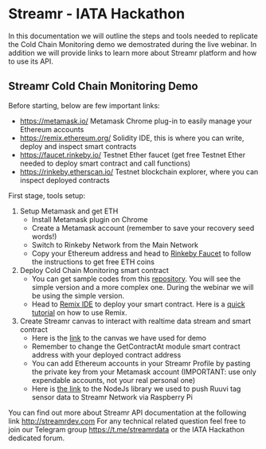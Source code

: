 # Streamr - IATA Hackathon

In this documentation we will outline the steps and tools needed to replicate the Cold Chain Monitoring demo we demostrated during the live webinar. In addition we will provide links to learn more about Streamr platform and how to use its API.

## Streamr Cold Chain Monitoring Demo

Before starting, below are few important links:

* https://metamask.io/  Metamask Chrome plug-in to easily manage your Ethereum accounts
* https://remix.ethereum.org/ Solidity IDE, this is where you can write, deploy and inspect smart contracts 
* https://faucet.rinkeby.io/ Testnet Ether faucet (get free Testnet Ether needed to deploy smart contract and call functions)
* https://rinkeby.etherscan.io/  Testnet blockchain explorer, where you can inspect deployed contracts

First stage, tools setup:
1. Setup Metamask and get ETH
	* Install Metamask plugin on Chrome
	* Create a Metamask account (remember to save your recovery seed words!)
	* Switch to Rinkeby Network from the Main Network
	* Copy your Ethereum address and head to [Rinkeby Faucet](https://faucet.rinkeby.io/) to follow the instructions to get free ETH coins
1. Deploy Cold Chain Monitoring smart contract
	* You can get sample codes from this [repository](https://github.com/streamr-dev/coldchain-demo/tree/master/contracts). You will see the simple version and a more complex one. During the webinar we will be using the simple version.
	* Head to [Remix IDE](https://remix.ethereum.org/) to deploy your smart contract. Here is a [quick tutorial](https://remix.readthedocs.io/en/latest/run_tab.html) on how to use Remix.
1. Create Streamr canvas to interact with realtime data stream and smart contract
    * Here is the [link](https://www.streamr.com/canvas/embed/8EJPdrh6TlaeSr7iat88kAJm-FI-jaTm6K-bHgtKe28A) to the canvas we have used for demo
    * Remember to change the GetContractAt module smart contract address with your deployed contract address
    * You can add Ethereum accounts in your Streamr Profile by pasting the private key from your Metamask account (IMPORTANT: use only expendable accounts, not your real personal one)
    * Here is [the link](https://github.com/streamr-dev/ruuvi-streamr) to the NodeJs library we used to push Ruuvi tag sensor data to Streamr Network via Raspberry Pi

You can find out more about Streamr API documentation at the following link http://streamrdev.com
For any technical related question feel free to join our Telegram group https://t.me/streamrdata or the IATA Hackathon dedicated forum.

  

